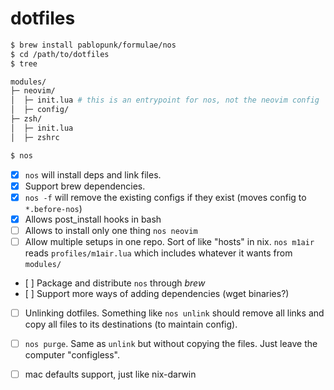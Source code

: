 # dotfiles

```bash
$ brew install pablopunk/formulae/nos
$ cd /path/to/dotfiles
$ tree

modules/
├─ neovim/
│  ├─ init.lua # this is an entrypoint for nos, not the neovim config
│  ├─ config/
├─ zsh/
│  ├─ init.lua
│  ├─ zshrc

$ nos
```

- [x] `nos` will install deps and link files.
- [x] Support brew dependencies.
- [x] `nos -f` will remove the existing configs if they exist (moves config to `*.before-nos`)
- [x] Allows post_install hooks in bash
- [ ] Allows to install only one thing `nos neovim`
- [ ] Allow multiple setups in one repo. Sort of like "hosts" in nix. `nos m1air` reads `profiles/m1air.lua` which includes whatever it wants from `modules/`
- [ ] Package and distribute `nos` through _brew_
- [ ] Support more ways of adding dependencies (wget binaries?)
- [ ] Unlinking dotfiles. Something like `nos unlink` should remove all links and copy all files to its destinations (to maintain config).
- [ ] `nos purge`. Same as `unlink` but without copying the files. Just leave the computer "configless".
- [ ] mac defaults support, just like nix-darwin

